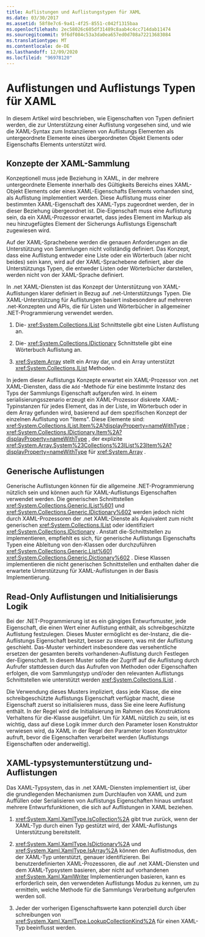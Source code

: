 ```yaml
---
title: Auflistungen und Auflistungstypen für XAML
ms.date: 03/30/2017
ms.assetid: 58f8e7c6-9a41-4f25-8551-c042f1315baa
ms.openlocfilehash: 2ec58026c605df31489c8aab4c4cc714dab11474
ms.sourcegitcommit: 9f6df084c53a3da0ea657ed0d708a72213683084
ms.translationtype: MT
ms.contentlocale: de-DE
ms.lasthandoff: 12/09/2020
ms.locfileid: "96978120"
---
```

# <a name="collections-and-collection-types-for-xaml"></a>Auflistungen und Auflistungs Typen für XAML

In diesem Artikel wird beschrieben, wie Eigenschaften von Typen definiert werden, die zur Unterstützung einer Auflistung vorgesehen sind, und wie die XAML-Syntax zum Instanziieren von Auflistungs Elementen als untergeordnete Elemente eines übergeordneten Objekt Elements oder Eigenschafts Elements unterstützt wird.

## <a name="xaml-collection-concepts"></a>Konzepte der XAML-Sammlung

Konzeptionell muss jede Beziehung in XAML, in der mehrere untergeordnete Elemente innerhalb des Gültigkeits Bereichs eines XAML-Objekt Elements oder eines XAML-Eigenschafts Elements vorhanden sind, als Auflistung implementiert werden. Diese Auflistung muss einer bestimmten XAML-Eigenschaft des XAML-Typs zugeordnet werden, der in dieser Beziehung übergeordnet ist. Die-Eigenschaft muss eine Auflistung sein, da ein XAML-Prozessor erwartet, dass jedes Element im Markup als neu hinzugefügtes Element der Sicherungs Auflistungs Eigenschaft zugewiesen wird.

Auf der XAML-Sprachebene werden die genauen Anforderungen an die Unterstützung von Sammlungen nicht vollständig definiert. Das Konzept, dass eine Auflistung entweder eine Liste oder ein Wörterbuch (aber nicht beides) sein kann, wird auf der XAML-Sprachebene definiert, aber die Unterstützungs Typen, die entweder Listen oder Wörterbücher darstellen, werden nicht von der XAML-Sprache definiert.

In .net XAML-Diensten ist das Konzept der Unterstützung von XAML-Auflistungen klarer definiert in Bezug auf .net-Unterstützungs Typen. Die XAML-Unterstützung für Auflistungen basiert insbesondere auf mehreren .net-Konzepten und APIs, die für Listen und Wörterbücher in allgemeiner .NET-Programmierung verwendet werden.

1. Die- <xref:System.Collections.IList> Schnittstelle gibt eine Listen Auflistung an.

2. Die- <xref:System.Collections.IDictionary> Schnittstelle gibt eine Wörterbuch Auflistung an.

3. <xref:System.Array> stellt ein Array dar, und ein Array unterstützt <xref:System.Collections.IList> Methoden.

In jedem dieser Auflistungs Konzepte erwartet ein XAML-Prozessor von .net XAML-Diensten, dass die `Add` -Methode für eine bestimmte Instanz des Typs der Sammlungs Eigenschaft aufgerufen wird. In einem serialisierungsszenario erzeugt ein XAML-Prozessor diskrete XAML-Typinstanzen für jedes Element, das in der Liste, im Wörterbuch oder in dem Array gefunden wird, basierend auf dem spezifischen Konzept der einzelnen Auflistung von "Items". Diese Elemente sind: <xref:System.Collections.IList.Item%2A?displayProperty=nameWithType> ; <xref:System.Collections.IDictionary.Item%2A?displayProperty=nameWithType> , der explizite <xref:System.Array.System%23Collections%23IList%23Item%2A?displayProperty=nameWithType> für <xref:System.Array> .

## <a name="generic-collections"></a>Generische Auflistungen

Generische Auflistungen können für die allgemeine .NET-Programmierung nützlich sein und können auch für XAML-Auflistungs Eigenschaften verwendet werden. Die generischen Schnittstellen <xref:System.Collections.Generic.IList%601> und <xref:System.Collections.Generic.IDictionary%602> werden jedoch nicht durch XAML-Prozessoren der .net XAML-Dienste als Äquivalent zum nicht generischen <xref:System.Collections.IList> oder identifiziert <xref:System.Collections.IDictionary> . Anstatt die-Schnittstellen zu implementieren, empfiehlt es sich, für generische Auflistungs Eigenschafts Typen eine Ableitung von den-Klassen oder durchzuführen <xref:System.Collections.Generic.List%601> <xref:System.Collections.Generic.Dictionary%602> . Diese Klassen implementieren die nicht generischen Schnittstellen und enthalten daher die erwartete Unterstützung für XAML-Auflistungen in der Basis Implementierung.

## <a name="read-only-collections-and-initialization-logic"></a>Read-Only Auflistungen und Initialisierungs Logik

Bei der .NET-Programmierung ist es ein gängiges Entwurfsmuster, jede Eigenschaft, die einen Wert einer Auflistung enthält, als schreibgeschützte Auflistung festzulegen. Dieses Muster ermöglicht es der-Instanz, die die-Auflistungs Eigenschaft besitzt, besser zu steuern, was mit der Auflistung geschieht. Das-Muster verhindert insbesondere das versehentliche ersetzen der gesamten bereits vorhandenen-Auflistung durch Festlegen der-Eigenschaft. In diesem Muster sollte der Zugriff auf die Auflistung durch Aufrufer stattdessen durch das Aufrufen von Methoden oder Eigenschaften erfolgen, die vom Sammlungstyp und/oder den relevanten Auflistungs Schnittstellen wie unterstützt werden <xref:System.Collections.IList> .

Die Verwendung dieses Musters impliziert, dass jede Klasse, die eine schreibgeschützte Auflistungs Eigenschaft verfügbar macht, diese Eigenschaft zuerst so initialisieren muss, dass Sie eine leere Auflistung enthält. In der Regel wird die Initialisierung im Rahmen des Konstruktions Verhaltens für die-Klasse ausgeführt. Um für XAML nützlich zu sein, ist es wichtig, dass auf diese Logik immer durch den Parameter losen Konstruktor verwiesen wird, da XAML in der Regel den Parameter losen Konstruktor aufruft, bevor die Eigenschaften verarbeitet werden (Auflistungs Eigenschaften oder anderweitig).

## <a name="xaml-type-system-support-and-collections"></a>XAML-typsystemunterstützung und-Auflistungen

Das XAML-Typsystem, das in .net XAML-Diensten implementiert ist, über die grundlegenden Mechanismen zum Durchlaufen von XAML und zum Auffüllen oder Serialisieren von Auflistungs Eigenschaften hinaus umfasst mehrere Entwurfsfunktionen, die sich auf Auflistungen in XAML beziehen.

1. <xref:System.Xaml.XamlType.IsCollection%2A> gibt true zurück, wenn der XAML-Typ durch einen Typ gestützt wird, der XAML-Auflistungs Unterstützung bereitstellt.

2. <xref:System.Xaml.XamlType.IsDictionary%2A> und <xref:System.Xaml.XamlType.IsArray%2A> können den Auflistmodus, den der XAML-Typ unterstützt, genauer identifizieren. Bei benutzerdefinierten XAML-Prozessoren, die auf .net XAML-Diensten und dem XAML-Typsystem basieren, aber nicht auf vorhandenen <xref:System.Xaml.XamlWriter> Implementierungen basieren, kann es erforderlich sein, den verwendeten Auflistungs Modus zu kennen, um zu ermitteln, welche Methode für die Sammlungs Verarbeitung aufgerufen werden soll.

3. Jeder der vorherigen Eigenschaftswerte kann potenziell durch über schreibungen von <xref:System.Xaml.XamlType.LookupCollectionKind%2A> für einen XAML-Typ beeinflusst werden.
